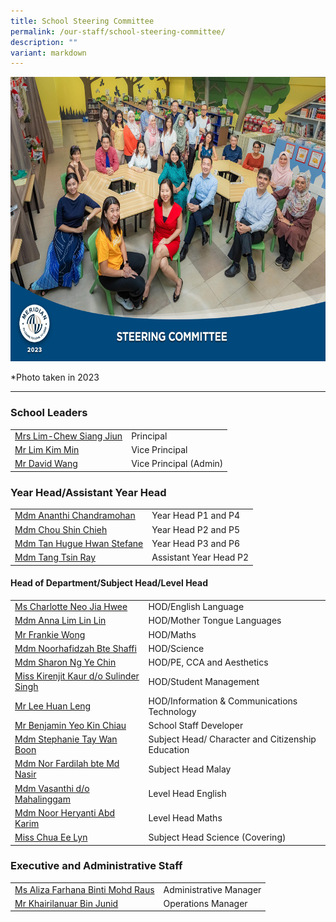 ```yaml
---
title: School Steering Committee
permalink: /our-staff/school-steering-committee/
description: ""
variant: markdown
---
```

<img src="/images/Our%20Staff/2023%20Dept%20Photos/Steering_Committee__Formal_min.jpg" style="width:650px;height:455px;float:center">
<p style="margin-bottom:0; padding-top:0;">*Photo taken in 2023</p>
<hr>

### School Leaders

<table style="width:100%">
  <tbody><tr>
  </tr>
  <tr>
    <td><a href="mailto:meridian_ps@moe.edu.sg">Mrs Lim-Chew Siang Jiun</a></td>
    <td>Principal</td>
    
  </tr>
  <tr>
    <td><a href="mailto:meridian_ps@moe.edu.sg">Mr Lim Kim Min</a></td>
    <td>Vice Principal</td>
  </tr>
	<tr>
    <td><a href="mailto:meridian_ps@moe.edu.sg">Mr David Wang</a></td>
    <td>Vice Principal (Admin)</td>
		
  </tr>
	
</tbody></table>

### Year Head/Assistant Year Head

<table style="width:100%">
  <tbody><tr>
  </tr>
  <tr>
    <td><a href="mailto:ananthi_chandramohan@moe.edu.sg">Mdm Ananthi Chandramohan</a></td>
    <td>Year Head P1 and P4</td>
   
  </tr>
  <tr>
    <td>
			<a href="mailto:chou_shin_chieh@moe.edu.sg">Mdm Chou Shin Chieh</a></td>
    <td>Year Head P2 and P5</td>
  </tr>
	<tr>
    <td><a href="mailto:tan_hugue_hwan_stefane@moe.edu.sg">Mdm Tan Hugue  Hwan Stefane</a></td>
    <td>Year Head P3 and P6</td>
  </tr>
			<tr>
    <td>
			<a href="mailto:tang_tsin_ray@moe.edu.sg">Mdm Tang Tsin Ray</a></td>
    <td>Assistant Year Head P2</td>
  </tr>
</tbody></table>

#### Head of Department/Subject Head/Level Head

<table style="width:100%">
  <tbody><tr>
  </tr>
  <tr>
    <td><a href="mailto:neo_jia_hwee@moe.edu.sg">Ms Charlotte Neo Jia Hwee</a></td>
    <td>HOD/English Language</td>
  </tr>
	<tr>
    <td><a href="mailto:anna_lim_lin_lin@moe.edu.sg">Mdm Anna Lim Lin Lin</a></td>
    <td>HOD/Mother Tongue Languages</td>
  </tr>
  <tr>
    <td>
			<a href="mailto:wong_hoe_shyan@moe.edu.sg">Mr Frankie Wong</a></td>
    <td>HOD/Maths</td>
  </tr>
	<tr>
    <td><a href="mailto:noorhafidzah_shaffi@moe.edu.sg">Mdm Noorhafidzah Bte Shaffi</a></td>
    <td>HOD/Science</td>
  </tr>
	<tr>
    <td><a href="mailto:ng_ye_chin_sharon@moe.edu.sg">Mdm Sharon Ng Ye Chin</a></td>
    <td>HOD/PE, CCA and Aesthetics</td>
  </tr>
	<tr>
    <td><a href="mailto:kirenjit_kaur_sulinder_singh@moe.edu.sg">Miss Kirenjit Kaur d/o Sulinder Singh</a></td>
    <td>HOD/Student Management</td>
  </tr>
	<tr>
    <td><a href="mailto:lee_huan_leng@moe.edu.sg">Mr Lee Huan Leng</a></td>
    <td>HOD/Information &amp; Communications Technology</td>
	</tr>
	<tr>
	<td><a href="mailto:yeo_kim_chiau_benjamin@moe.edu.sg">Mr Benjamin Yeo Kin Chiau</a></td>
    <td>School Staff Developer</td>
  </tr>
	<tr>
    <td><a href="mailto:tay_wan_boon@moe.edu.sg">Mdm Stephanie Tay Wan Boon</a></td>
    <td>Subject Head/ Character and Citizenship Education</td>
  </tr>
			<tr>
    <td><a href="mailto:nor_fardilah_mohamed_nasir@moe.edu.sg">Mdm Nor Fardilah bte Md Nasir</a></td>
    <td>Subject Head Malay</td>
  </tr>
	<tr>
    <td><a href="mailto:vasanthi_mahalinggam@moe.edu.sg">Mdm Vasanthi d/o Mahalinggam</a></td>
    <td>Level Head English</td>
		</tr>
	<tr>
    <td><a href="mailto:noor_heryanti_abdul_karim@moe.edu.sg">Mdm Noor Heryanti Abd Karim</a></td>
    <td>Level Head Maths</td>
  </tr>
		<tr>
    <td><a href="mailto:noorhafidzah_shaffi@moe.edu.sg">Miss Chua Ee Lyn</a></td>
    <td>Subject Head Science (Covering)</td>
  </tr>
	
</tbody></table>

### Executive and Administrative Staff


<table style="width:100%">
  <tbody><tr>
    <td><a href="mailto:aliza_farhana_mohd_raus@moe.edu.sg">Ms Aliza Farhana Binti Mohd Raus</a></td>
    <td>Administrative Manager</td>
    
  </tr>
  <tr>
    <td><a href="mailto:khairilanuar_junid@moe.edu.sg">Mr Khairilanuar Bin Junid</a></td>
    <td>Operations Manager</td>
  </tr>
	
</tbody></table>